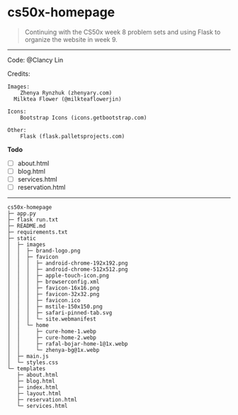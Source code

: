 # cs50x-homepage
> Continuing with the CS50x week 8 problem sets and using Flask to organize the website in week 9.

---

Code: @Clancy Lin

Credits:

	Images:
		Zhenya Rynzhuk (zhenyary.com)
      Milktea Flower (@milkteaflowerjin)

	Icons:
		Bootstrap Icons (icons.getbootstrap.com)

	Other:
		Flask (flask.palletsprojects.com)

**Todo**
- [ ] about.html
- [ ] blog.html
- [ ] services.html
- [ ] reservation.html

---

```
cs50x-homepage
├─ app.py
├─ flask run.txt
├─ README.md
├─ requirements.txt
├─ static
│  ├─ images
│  │  ├─ brand-logo.png
│  │  ├─ favicon
│  │  │  ├─ android-chrome-192x192.png
│  │  │  ├─ android-chrome-512x512.png
│  │  │  ├─ apple-touch-icon.png
│  │  │  ├─ browserconfig.xml
│  │  │  ├─ favicon-16x16.png
│  │  │  ├─ favicon-32x32.png
│  │  │  ├─ favicon.ico
│  │  │  ├─ mstile-150x150.png
│  │  │  ├─ safari-pinned-tab.svg
│  │  │  └─ site.webmanifest
│  │  └─ home
│  │     ├─ cure-home-1.webp
│  │     ├─ cure-home-2.webp
│  │     ├─ rafal-bojar-home-1@1x.webp
│  │     └─ zhenya-bg@1x.webp
│  ├─ main.js
│  └─ styles.css
└─ templates
   ├─ about.html
   ├─ blog.html
   ├─ index.html
   ├─ layout.html
   ├─ reservation.html
   └─ services.html

```